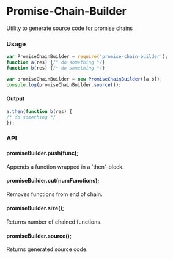 # Promise-Chain-Builder

Utility to generate source code for promise chains
### Usage

```javascript
var PromiseChainBuilder = require('promise-chain-builder');
function a(res) {/* do something */}
function b(res) {/* do something */}

var promiseChainBuilder = new PromiseChainBuilder([a,b]);
console.log(promiseChainBuilder.source());
```
#### Output
```javascript
a.then(function b(res) {
/* do something */
});
```

### API 
#### promiseBuilder.push(func);
Appends a function wrapped in a 'then'-block.

#### promiseBuilder.cut(numFunctions);
Removes functions from end of chain.

#### promiseBuilder.size();
Returns number of chained functions.

#### promiseBuilder.source();
Returns generated source code.